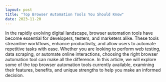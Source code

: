 ```yaml
---
layout: post
title: "Top Browser Automation Tools You Should Know"
date: 2023-11-20
---
```


In the rapidly evolving digital landscape, browser automation tools have become essential for developers, testers, and marketers alike. These tools streamline workflows, enhance productivity, and allow users to automate repetitive tasks with ease. Whether you are looking to perform web testing, data scraping, or automate online interactions, choosing the right browser automation tool can make all the difference. In this article, we will explore some of the top browser automation tools currently available, examining their features, benefits, and unique strengths to help you make an informed decision.

